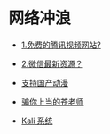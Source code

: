 网络冲浪
=======

- [1.免费的腾讯视频网站?](http://v.nobady.cn/index.php)

- [2.微信最新资源？](http://mp.weixin.qq.com/s/2sJe5moqkRCnkk1S-N_KMg)

- [支持国产动漫]() 

 - [骗你上当的苍老师](http://m.2828dy.com/aaa/19.html)

 - [Kali 系统]()
